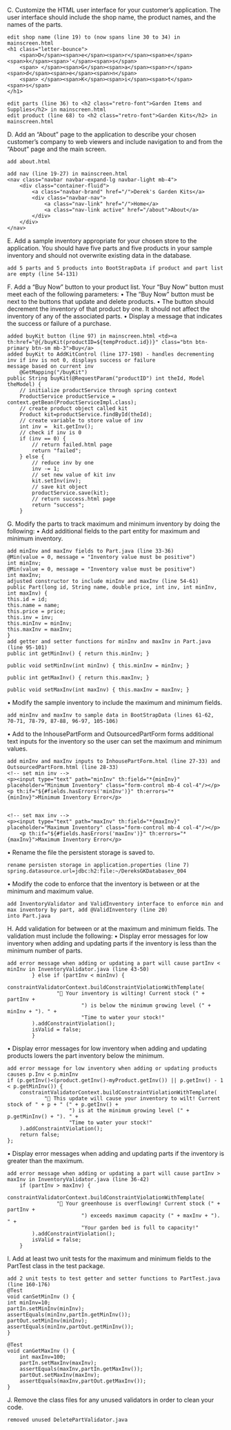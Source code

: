 C.  Customize the HTML user interface for your customer’s application. The user interface should include the shop name, 
the product names, and the names of the parts.

    edit shop name (line 19) to (now spans line 30 to 34) in mainscreen.html     
    <h1 class="letter-bounce">
        <span>D</span><span>e</span><span>r</span><span>e</span><span>k</span><span>'</span><span>s</span>
        <span> </span><span>G</span><span>a</span><span>r</span><span>d</span><span>e</span><span>n</span>
        <span> </span><span>K</span><span>i</span><span>t</span><span>s</span>
    </h1>

    edit parts (line 36) to <h2 class="retro-font">Garden Items and Supplies</h2> in mainscreen.html 
    edit product (line 68) to <h2 class="retro-font">Garden Kits</h2> in mainscreen.html 

D.  Add an “About” page to the application to describe your chosen customer’s company to web viewers and include 
navigation to and from the “About” page and the main screen.

    add about.html
    
    add nav (line 19-27) in mainscreen.html
    <nav class="navbar navbar-expand-lg navbar-light mb-4">
        <div class="container-fluid">
            <a class="navbar-brand" href="/">Derek's Garden Kits</a>
            <div class="navbar-nav">
                <a class="nav-link" href="/">Home</a>
                <a class="nav-link active" href="/about">About</a>
            </div>
        </div>
    </nav>

E.  Add a sample inventory appropriate for your chosen store to the application. You should have five parts and five 
products in your sample inventory and should not overwrite existing data in the database.

    add 5 parts and 5 products into BootStrapData if product and part list are empty (line 54-131)

F.  Add a “Buy Now” button to your product list. Your “Buy Now” button must meet each of the following parameters:
•  The “Buy Now” button must be next to the buttons that update and delete products.
• The button should decrement the inventory of that product by one. It should not affect the inventory of any of the associated parts.
•  Display a message that indicates the success or failure of a purchase.

    added buyKit button (line 97) in mainscreen.html <td><a th:href="@{/buyKit(productID=${tempProduct.id})}" class="btn btn-primary btn-sm mb-3">Buy</a>
    added buyKit to AddKitControl (line 177-198) - handles decrementing inv if inv is not 0, displays success or failure 
    message based on current inv
        @GetMapping("/buyKit")
    public String buyKit(@RequestParam("productID") int theId, Model theModel) {
        // initialize productService through spring context
        ProductService productService = context.getBean(ProductServiceImpl.class);
        // create product object called kit
        Product kit=productService.findById(theId);
        // create variable to store value of inv
        int inv =  kit.getInv();
        // check if inv is 0
        if (inv == 0) {
            // return failed.html page
            return "failed";
        } else {
            // reduce inv by one
            inv -= 1;
            // set new value of kit inv
            kit.setInv(inv);
            // save kit object
            productService.save(kit);
            // return success.html page
            return "success";
        }

G.  Modify the parts to track maximum and minimum inventory by doing the following:
•  Add additional fields to the part entity for maximum and minimum inventory.

    add minInv and maxInv fields to Part.java (line 33-36)
    @Min(value = 0, message = "Inventory value must be positive")
    int minInv;
    @Min(value = 0, message = "Inventory value must be positive")
    int maxInv;
    adjusted constructor to include minInv and maxInv (line 54-61)
    public Part(long id, String name, double price, int inv, int minInv, int maxInv) {
    this.id = id;
    this.name = name;
    this.price = price;
    this.inv = inv;
    this.minInv = minInv;
    this.maxInv = maxInv;
    }
    add getter and setter functions for minInv and maxInv in Part.java (line 95-101)
    public int getMinInv() { return this.minInv; }

    public void setMinInv(int minInv) { this.minInv = minInv; }

    public int getMaxInv() { return this.maxInv; }

    public void setMaxInv(int maxInv) { this.maxInv = maxInv; }

•  Modify the sample inventory to include the maximum and minimum fields.

    add minInv and maxInv to sample data in BootStrapData (lines 61-62, 70-71, 78-79, 87-88, 96-97, 105-106)

•  Add to the InhousePartForm and OutsourcedPartForm forms additional text inputs for the inventory so the user can set the maximum and minimum values.
    
    add minInv and maxInv inputs to InhousePartForm.html (line 27-33) and OutsourcedPartForm.html (line 28-33)
    <!-- set min inv -->
    <p><input type="text" path="minInv" th:field="*{minInv}" placeholder="Minimum Inventory" class="form-control mb-4 col-4"/></p>
    <p th:if="${#fields.hasErrors('minInv')}" th:errors="*{minInv}">Minimum Inventory Error</p>


    <!-- set max inv -->
    <p><input type="text" path="maxInv" th:field="*{maxInv}" placeholder="Maximum Inventory" class="form-control mb-4 col-4"/></p>
        <p th:if="${#fields.hasErrors('maxInv')}" th:errors="*{maxInv}">Maximum Inventory Error</p>

•  Rename the file the persistent storage is saved to.

    rename persisten storage in application.properties (line 7)
    spring.datasource.url=jdbc:h2:file:~/DereksGKDatabasev_004

•  Modify the code to enforce that the inventory is between or at the minimum and maximum value.

    add InventoryValidator and ValidInventory interface to enforce min and max inventory by part, add @ValidInventory (line 20)
    into Part.java

H.  Add validation for between or at the maximum and minimum fields. The validation must include the following:
•  Display error messages for low inventory when adding and updating parts if the inventory is less than the minimum number of parts.
    
    add error message when adding or updating a part will cause partInv < minInv in InventoryValidator.java (line 43-50)
            } else if (partInv < minInv) {
            constraintValidatorContext.buildConstraintViolationWithTemplate(
                    "🌱 Your inventory is wilting! Current stock (" + partInv +
                            ") is below the minimum growing level (" + minInv + "). " +
                            "Time to water your stock!"
            ).addConstraintViolation();
            isValid = false;
            }
•  Display error messages for low inventory when adding and updating products lowers the part inventory below the minimum.
    
    add error message for low inventory when adding or updating products causes p.Inv < p.minInv
    if (p.getInv()<(product.getInv()-myProduct.getInv()) || p.getInv() - 1 < p.getMinInv()) {
        constraintValidatorContext.buildConstraintViolationWithTemplate(
                "🌱 This update will cause your inventory to wilt! Current stock of " + p + " (" + p.getInv() +
                        ") is at the minimum growing level (" + p.getMinInv() + "). " +
                        "Time to water your stock!"
        ).addConstraintViolation();
        return false;
    };

•  Display error messages when adding and updating parts if the inventory is greater than the maximum.

    add error message when adding or updating a part will cause partInv > maxInv in InventoryValidator.java (line 36-42)
        if (partInv > maxInv) {
            constraintValidatorContext.buildConstraintViolationWithTemplate(
                    "🌸 Your greenhouse is overflowing! Current stock (" + partInv +
                            ") exceeds maximum capacity (" + maxInv + "). " +
                            "Your garden bed is full to capacity!"
            ).addConstraintViolation();
            isValid = false;
        }

I.  Add at least two unit tests for the maximum and minimum fields to the PartTest class in the test package.

    add 2 unit tests to test getter and setter functions to PartTest.java (line 160-176)
    @Test
    void canSetMinInv () {
    int minInv=10;
    partIn.setMinInv(minInv);
    assertEquals(minInv,partIn.getMinInv());
    partOut.setMinInv(minInv);
    assertEquals(minInv,partOut.getMinInv());
    }

    @Test
    void canGetMaxInv () {
        int maxInv=100;
        partIn.setMaxInv(maxInv);
        assertEquals(maxInv,partIn.getMaxInv());
        partOut.setMaxInv(maxInv);
        assertEquals(maxInv,partOut.getMaxInv());
    }

J.  Remove the class files for any unused validators in order to clean your code.

    removed unused DeletePartValidator.java

